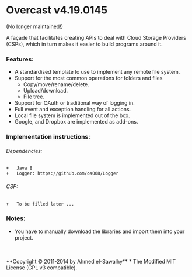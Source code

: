Overcast v4.19.0145
===================

(No longer maintained!)

A façade that facilitates creating APIs to deal with Cloud Storage Providers (CSPs), which in turn makes it easier to build programs around it.

### Features:

  + A standardised template to use to implement any remote file system.
  + Support for the most common operations for folders and files
    + Copy/move/rename/delete.
    + Upload/download.
    + File tree.
  + Support for OAuth or traditional way of logging in.
  + Full event and exception handling for all actions.
  + Local file system is implemented out of the box.
  + Google, and Dropbox are implemented as add-ons.

### Implementation instructions:
	
###### Dependencies:

	+	Java 8
	+	Logger: https://github.com/os008/Logger

###### CSP:

    +	To be filled later ...

### Notes:

  + You have to manually download the libraries and import them into your project.

<br>
<br>
**Copyright &copy; 2011-2014 by Ahmed el-Sawalhy**
 * The Modified MIT License (GPL v3 compatible).

